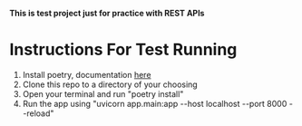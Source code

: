 **This is test project just for practice with REST APIs**

# Instructions For Test Running
1. Install poetry, documentation [here](https://python-poetry.org/docs/)
2. Clone this repo to a directory of your choosing
3. Open your terminal and run "poetry install"
4. Run the app using "uvicorn app.main:app --host localhost --port 8000 --reload"
